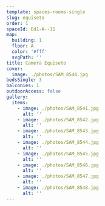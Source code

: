 ```yaml
---
template: spaces-rooms-single
slug: equiseto
order: 1
spaceId: Ed1-A--11
map: 
  building: 1
  floor: A
  color: '#fff'
  svgPath: ''
title: Camera Equiseto
cover:
  image: ./photos/SAM_8544.jpg
bedsSingle: 3
balconies: 1
outdoorAccess: false
gallery:
  items:
    - image: ./photos/SAM_8541.jpg
      alt: ''
    - image: ./photos/SAM_8542.jpg
      alt: ''
    - image: ./photos/SAM_8543.jpg
      alt: ''
    - image: ./photos/SAM_8544.jpg
      alt: ''
    - image: ./photos/SAM_8545.jpg
      alt: ''
    - image: ./photos/SAM_8546.jpg
      alt: ''
    - image: ./photos/SAM_8547.jpg
      alt: ''
    - image: ./photos/SAM_8548.jpg
      alt: ''
---
```

